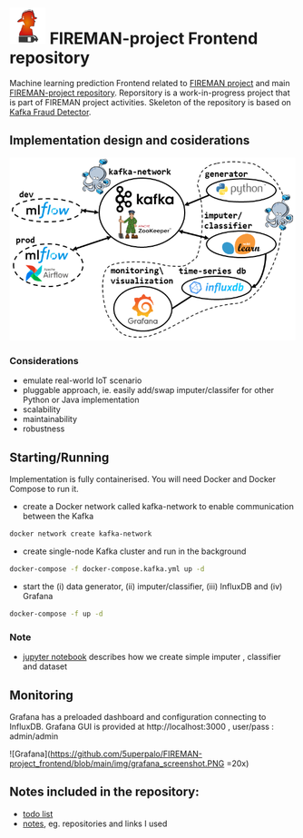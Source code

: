 # <img src="https://github.com/5uperpalo/FIREMAN-project_frontend/blob/main/img/logo-fireman.png" height="64" /> FIREMAN-project Frontend repository

Machine learning prediction Frontend related to [FIREMAN project](https://fireman-project.eu/) and main [FIREMAN-project repository](https://github.com/5uperpalo/FIREMAN-project/).
Reporsitory is a work-in-progress project that is part of FIREMAN project activities. 
Skeleton of the repository is based on [Kafka Fraud Detector](https://github.com/florimondmanca/kafka-fraud-detector).

## Implementation design and cosiderations
![design](https://github.com/5uperpalo/FIREMAN-project_frontend/blob/main/img/main.png "design")
### Considerations
* emulate real-world IoT scenario
* pluggable approach, ie. easily add/swap imputer/classifer for other Python or Java implementation
* scalability 
* maintainability
* robustness 

## Starting/Running

Implementation is fully containerised. You will need Docker and Docker Compose to run it.

* create a Docker network called kafka-network to enable communication between the Kafka  
```bash
docker network create kafka-network
```
* create single-node Kafka cluster and run in the background
```bash
docker-compose -f docker-compose.kafka.yml up -d
```
* start the (i) data generator, (ii) imputer/classifier, (iii) InfluxDB and (iv) Grafana
```bash
docker-compose -f up -d
```

### Note
* [jupyter notebook](https://github.com/5uperpalo/FIREMAN-project_frontend/blob/main/examples/example_models_n_data_preparation.ipynb) describes how we create simple imputer , classifier and dataset

## Monitoring

Grafana has a preloaded dashboard and configuration connecting to InfluxDB. Grafana GUI is provided at http://localhost:3000 , user/pass : admin/admin

![Grafana](https://github.com/5uperpalo/FIREMAN-project_frontend/blob/main/img/grafana_screenshot.PNG =20x)

## Notes included in the repository:
* [todo list](https://github.com/5uperpalo/FIREMAN-project_frontend/blob/main/TODO.MD)
* [notes](https://github.com/5uperpalo/FIREMAN-project_frontend/blob/main/NOTES.MD), eg. repositories and links I used
